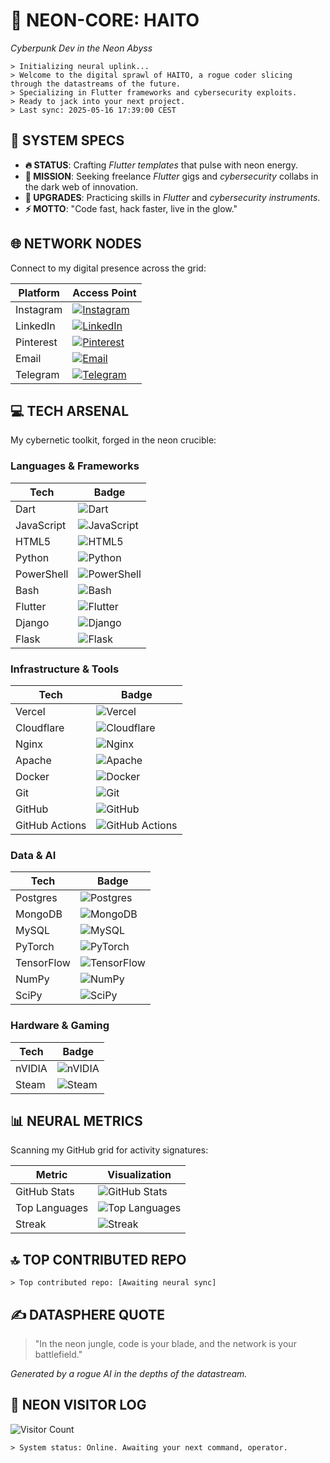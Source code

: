 # 🌌 **NEON-CORE: HAITO**

*Cyberpunk Dev in the Neon Abyss*

```plaintext
> Initializing neural uplink...
> Welcome to the digital sprawl of HAITO, a rogue coder slicing through the datastreams of the future.
> Specializing in Flutter frameworks and cybersecurity exploits.
> Ready to jack into your next project.
> Last sync: 2025-05-16 17:39:00 CEST
```

## 💾 **SYSTEM SPECS**

- **🔥 STATUS**: Crafting *Flutter templates* that pulse with neon energy.
- **🎯 MISSION**: Seeking freelance *Flutter* gigs and *cybersecurity* collabs in the dark web of innovation.
- **🧠 UPGRADES**: Practicing skills in *Flutter* and *cybersecurity instruments*.
- **⚡️ MOTTO**: "Code fast, hack faster, live in the glow."

## 🌐 **NETWORK NODES**

Connect to my digital presence across the grid:

| Platform   | Access Point                                                                 |
|------------|------------------------------------------------------------------------------|
| Instagram  | [![Instagram](https://img.shields.io/badge/Instagram-%23E4405F.svg?logo=Instagram&logoColor=white)](https://instagram.com/haito____) |
| LinkedIn   | [![LinkedIn](https://img.shields.io/badge/LinkedIn-%230077B5.svg?logo=linkedin&logoColor=white)](https://linkedin.com/in/yhlas-bayev-a49284269) |
| Pinterest  | [![Pinterest](https://img.shields.io/badge/Pinterest-%23E60023.svg?logo=Pinterest&logoColor=white)](https://pinterest.com/spispokistm) |
| Email      | [![Email](https://img.shields.io/badge/Email-D14836?logo=gmail&logoColor=white)](mailto:spispokistm@gmail.com) |
| Telegram   | [![Telegram](https://img.shields.io/badge/Telegram-%2326A5E4.svg?logo=Telegram&logoColor=white)](https://t.me/yeaes) |

## 💻 **TECH ARSENAL**

My cybernetic toolkit, forged in the neon crucible:

### Languages & Frameworks
| Tech       | Badge                                                                 |
|------------|----------------------------------------------------------------------|
| Dart       | ![Dart](https://img.shields.io/badge/Dart-%230175C2.svg?style=for-the-badge&logo=dart&logoColor=white) |
| JavaScript | ![JavaScript](https://img.shields.io/badge/JavaScript-%23323330.svg?style=for-the-badge&logo=javascript&logoColor=%23F7DF1E) |
| HTML5      | ![HTML5](https://img.shields.io/badge/HTML5-%23E34F26.svg?style=for-the-badge&logo=html5&logoColor=white) |
| Python     | ![Python](https://img.shields.io/badge/Python-3670A0?style=for-the-badge&logo=python&logoColor=ffdd54) |
| PowerShell | ![PowerShell](https://img.shields.io/badge/PowerShell-%235391FE.svg?style=for-the-badge&logo=powershell&logoColor=white) |
| Bash       | ![Bash](https://img.shields.io/badge/Bash-%23121011.svg?style=for-the-badge&logo=gnu-bash&logoColor=white) |
| Flutter    | ![Flutter](https://img.shields.io/badge/Flutter-%2302569B.svg?style=for-the-badge&logo=Flutter&logoColor=white) |
| Django     | ![Django](https://img.shields.io/badge/Django-%23092E20.svg?style=for-the-badge&logo=django&logoColor=white) |
| Flask      | ![Flask](https://img.shields.io/badge/Flask-%23000.svg?style=for-the-badge&logo=flask&logoColor=white) |

### Infrastructure & Tools
| Tech           | Badge                                                                 |
|----------------|----------------------------------------------------------------------|
| Vercel         | ![Vercel](https://img.shields.io/badge/Vercel-%23000000.svg?style=for-the-badge&logo=vercel&logoColor=white) |
| Cloudflare     | ![Cloudflare](https://img.shields.io/badge/Cloudflare-F38020?style=for-the-badge&logo=Cloudflare&logoColor=white) |
| Nginx          | ![Nginx](https://img.shields.io/badge/Nginx-%23009639.svg?style=for-the-badge&logo=nginx&logoColor=white) |
| Apache         | ![Apache](https://img.shields.io/badge/Apache-%23D42029.svg?style=for-the-badge&logo=apache&logoColor=white) |
| Docker         | ![Docker](https://img.shields.io/badge/Docker-%230db7ed.svg?style=for-the-badge&logo=docker&logoColor=white) |
| Git            | ![Git](https://img.shields.io/badge/Git-%23F05033.svg?style=for-the-badge&logo=git&logoColor=white) |
| GitHub         | ![GitHub](https://img.shields.io/badge/GitHub-%23121011.svg?style=for-the-badge&logo=github&logoColor=white) |
| GitHub Actions | ![GitHub Actions](https://img.shields.io/badge/GitHub%20Actions-%232671E5.svg?style=for-the-badge&logo=githubactions&logoColor=white) |

### Data & AI
| Tech       | Badge                                                                 |
|------------|----------------------------------------------------------------------|
| Postgres   | ![Postgres](https://img.shields.io/badge/Postgres-%23316192.svg?style=for-the-badge&logo=postgresql&logoColor=white) |
| MongoDB    | ![MongoDB](https://img.shields.io/badge/MongoDB-%234ea94b.svg?style=for-the-badge&logo=mongodb&logoColor=white) |
| MySQL      | ![MySQL](https://img.shields.io/badge/MySQL-4479A1.svg?style=for-the-badge&logo=mysql&logoColor=white) |
| PyTorch    | ![PyTorch](https://img.shields.io/badge/PyTorch-%23EE4C2C.svg?style=for-the-badge&logo=PyTorch&logoColor=white) |
| TensorFlow | ![TensorFlow](https://img.shields.io/badge/TensorFlow-%23FF6F00.svg?style=for-the-badge&logo=TensorFlow&logoColor=white) |
| NumPy      | ![NumPy](https://img.shields.io/badge/NumPy-%23013243.svg?style=for-the-badge&logo=numpy&logoColor=white) |
| SciPy      | ![SciPy](https://img.shields.io/badge/SciPy-%230C55A5.svg?style=for-the-badge&logo=scipy&logoColor=%white) |

### Hardware & Gaming
| Tech    | Badge                                                                 |
|---------|----------------------------------------------------------------------|
| nVIDIA  | ![nVIDIA](https://img.shields.io/badge/nVIDIA-%2376B900.svg?style=for-the-badge&logo=nVIDIA&logoColor=white) |
| Steam   | ![Steam](https://img.shields.io/badge/Steam-%23000000.svg?style=for-the-badge&logo=steam&logoColor=white) |

## 📊 **NEURAL METRICS**

Scanning my GitHub grid for activity signatures:

| Metric         | Visualization                                                                 |
|----------------|--------------------------------------------------------------------------------|
| GitHub Stats   | ![GitHub Stats](https://github-readme-stats.vercel.app/api?username=spispokistm&theme=radical&show_icons=true&hide_border=true&count_private=true) |
| Top Languages  | ![Top Languages](https://github-readme-stats.vercel.app/api/top-langs/?username=spispokistm&theme=radical&show_icons=true&hide_border=true&layout=compact) |
| Streak         | ![Streak](https://github-readme-streak-stats.herokuapp.com/?user=spispokistm&theme=radical&hide_border=true) |

## 🔝 **TOP CONTRIBUTED REPO**

```plaintext
> Top contributed repo: [Awaiting neural sync]
```

## ✍️ **DATASPHERE QUOTE**

> "In the neon jungle, code is your blade, and the network is your battlefield."

*Generated by a rogue AI in the depths of the datastream.*

## 🌃 **NEON VISITOR LOG**

![Visitor Count](https://visitcount.itsvg.in/api?id=spispokistm&label=Grid%20Accesses&color=12&icon=6&pretty=true)

```plaintext
> System status: Online. Awaiting your next command, operator.
```
